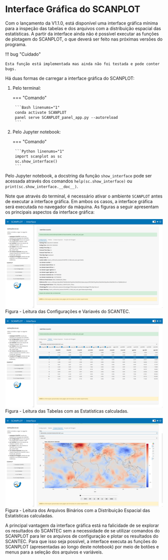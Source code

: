# Interface Gráfica do SCANPLOT

Com o lançamento da V1.1.0, está disponível uma interface gráfica mínima para a inspeção das tabelas e dos arquivos com a distribuição espacial das estatísticas. A partir da interface ainda não é possível executar as funções de plotagem do SCANPLOT, o que deverá ser feito nas próximas versões do programa.

!!! bug "Cuidado"

    Esta função está implementada mas ainda não foi testada e pode conter bugs.

Há duas formas de carregar a interface gráfica do SCANPLOT:

1. Pelo terminal:

    === "Comando"

        ```Bash linenums="1"
        conda activate SCANPLOT
        panel serve SCANPLOT_panel_app.py --autoreload
        ```

2. Pelo Jupyter notebook:

    === "Comando"
    
        ```Python linenums="1"
        import scanplot as sc
        sc.show_interface()
        ```

Pelo Jupyter notebook, a docstring da função `show_interface` pode ser acessada através dos comandos `help(sc.show_interface)` ou `print(sc.show_interface.__doc__)`.
 
Note que através do terminal, é necessário ativar o ambiente `SCANPLOT` antes de executar a interface gráfica. Em ambos os casos, a interface gráfica será executada no navegador da máquina. As figuras a seguir apresentam os principais aspectos da interface gráfica:

![Interface SCANPLOT - Configurações do SCANTEC](./imgs/sc1.png)
Figura - Leitura das Configurações e Variavés do SCANTEC.

![Interface SCANPLOT - Leitura das Tabelas](./imgs/sc2.png)
Figura - Leitura das Tabelas com as Estatísticas calculadas.

![Interface SCANPLOT - Leitura dos Campos Espaciais](./imgs/sc3.png)
Figura - Leitura dos Arquivos Binários com a Distribuição Espacial das Estatísticas calculadas.

A principal vantagem da interface gráfica está na falicidade de se explorar os resultados do SCANTEC sem a necessidade de se utilizar comandos do SCANPLOT para ler os arquivos de configuração e plotar os resultados do SCANTEC. Para que isso seja possível, a interface executa as funções do SCANPLOT (apresentadas ao longo deste notebook) por meio de botões e menus para a seleção dos arquivos e variáveis.
